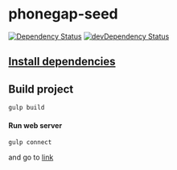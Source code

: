 phonegap-seed
=============
[![Dependency Status](https://david-dm.org/AlekseyLeshko/phonegap-seed.svg?theme=shields.io)](https://david-dm.org/AlekseyLeshko/phonegap-seed)
[![devDependency Status](https://david-dm.org/AlekseyLeshko/phonegap-seed/dev-status.svg?theme=shields.io)](https://david-dm.org/AlekseyLeshko/phonegap-seed#info=devDependencies)


## [Install dependencies](https://github.com/AlekseyLeshko/phonegap-seed/blob/master/Docs/install_dependencies.md)

## Build project
```
gulp build
```

#### Run web server
```
gulp connect
```
and go to [link](http://localhost:8080/)
